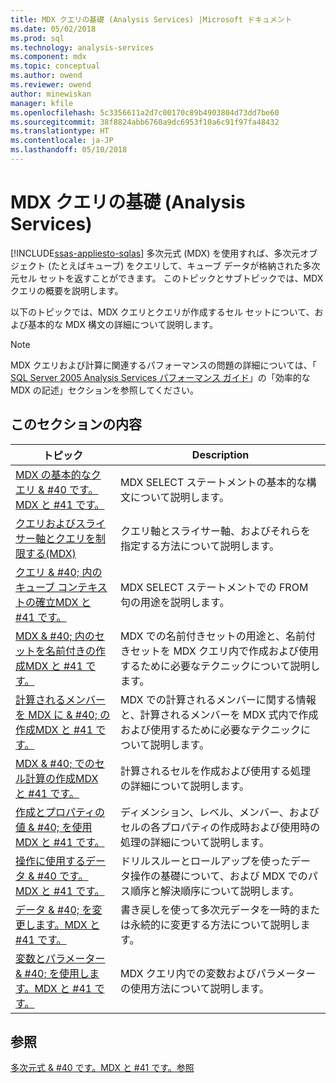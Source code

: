 ```yaml
---
title: MDX クエリの基礎 (Analysis Services) |Microsoft ドキュメント
ms.date: 05/02/2018
ms.prod: sql
ms.technology: analysis-services
ms.component: mdx
ms.topic: conceptual
ms.author: owend
ms.reviewer: owend
author: minewiskan
manager: kfile
ms.openlocfilehash: 5c3356611a2d7c00170c89b4903804d73dd7be60
ms.sourcegitcommit: 38f8824abb6760a9dc6953f10a6c91f97fa48432
ms.translationtype: HT
ms.contentlocale: ja-JP
ms.lasthandoff: 05/10/2018
---
```

# <a name="mdx-query-fundamentals-analysis-services"></a>MDX クエリの基礎 (Analysis Services)
[!INCLUDE[ssas-appliesto-sqlas](../../../includes/ssas-appliesto-sqlas.md)]
  多次元式 (MDX) を使用すれば、多次元オブジェクト (たとえばキューブ) をクエリして、キューブ データが格納された多次元セル セットを返すことができます。 このトピックとサブトピックでは、MDX クエリの概要を説明します。  
  
 以下のトピックでは、MDX クエリとクエリが作成するセル セットについて、および基本的な MDX 構文の詳細について説明します。  
  
> [!NOTE]  
>  MDX クエリおよび計算に関連するパフォーマンスの問題の詳細については、「 [SQL Server 2005 Analysis Services パフォーマンス ガイド](http://go.microsoft.com/fwlink/?LinkId=81621)」の「効率的な MDX の記述」セクションを参照してください。  
  
## <a name="in-this-section"></a>このセクションの内容  
  
|トピック|Description|  
|-----------|-----------------|  
|[MDX の基本的なクエリ & #40 です。MDX と #41 です。](../../../analysis-services/multidimensional-models/mdx/mdx-query-the-basic-query.md)|MDX SELECT ステートメントの基本的な構文について説明します。|  
|[クエリおよびスライサー軸とクエリを制限する&#40;MDX&#41;](../../../analysis-services/multidimensional-models/mdx/mdx-query-and-slicer-axes-restricting-the-query.md)|クエリ軸とスライサー軸、およびそれらを指定する方法について説明します。|  
|[クエリ & #40; 内のキューブ コンテキストの確立MDX と #41 です。](../../../analysis-services/multidimensional-models/mdx/establishing-cube-context-in-a-query-mdx.md)|MDX SELECT ステートメントでの FROM 句の用途を説明します。|  
|[MDX & #40; 内のセットを名前付きの作成MDX と #41 です。](../../../analysis-services/multidimensional-models/mdx/mdx-named-sets-building-named-sets.md)|MDX での名前付きセットの用途と、名前付きセットを MDX クエリ内で作成および使用するために必要なテクニックについて説明します。|  
|[計算されるメンバーを MDX に & #40; の作成MDX と #41 です。](../../../analysis-services/multidimensional-models/mdx/mdx-calculated-members-building-calculated-members.md)|MDX での計算されるメンバーに関する情報と、計算されるメンバーを MDX 式内で作成および使用するために必要なテクニックについて説明します。|  
|[MDX & #40; でのセル計算の作成MDX と #41 です。](../../../analysis-services/multidimensional-models/mdx/mdx-cell-calculations-build-cell-calculations.md)|計算されるセルを作成および使用する処理の詳細について説明します。|  
|[作成とプロパティの値 & #40; を使用MDX と #41 です。](http://msdn.microsoft.com/library/0cafb269-03c8-4183-b6e9-220f071e4ef2)|ディメンション、レベル、メンバー、およびセルの各プロパティの作成時および使用時の処理の詳細について説明します。|  
|[操作に使用するデータ & #40 です。MDX と #41 です。](../../../analysis-services/multidimensional-models/mdx/mdx-data-manipulation-manipulating-data.md)|ドリルスルーとロールアップを使ったデータ操作の基礎について、および MDX でのパス順序と解決順序について説明します。|  
|[データ & #40; を変更します。MDX と #41 です。](../../../analysis-services/multidimensional-models/mdx/mdx-data-modification-modifying-data.md)|書き戻しを使って多次元データを一時的または永続的に変更する方法について説明します。|  
|[変数とパラメーター & #40; を使用します。MDX と #41 です。](../../../analysis-services/multidimensional-models/mdx/using-variables-and-parameters-mdx.md)|MDX クエリ内での変数およびパラメーターの使用方法について説明します。|  
  
## <a name="see-also"></a>参照  
 [多次元式 & #40 です。MDX と #41 です。参照](../../../mdx/multidimensional-expressions-mdx-reference.md)  
  
  
